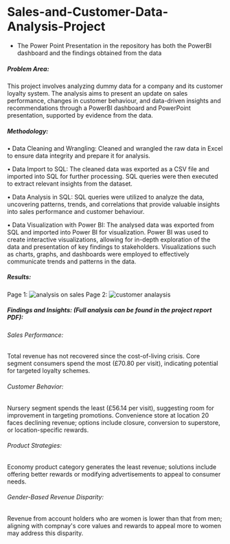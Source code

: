 # Sales-and-Customer-Data-Analysis-Project
- The Power Point Presentation in the repository has both the PowerBI dashboard and the findings obtained from the data

##### Problem Area: 
This project involves analyzing dummy data for a company and its customer loyalty system. The analysis aims to present an update on sales performance, changes in customer behaviour, and data-driven insights and recommendations through a PowerBI dashboard and PowerPoint presentation, supported by evidence from the data.


##### Methodology: 

• Data Cleaning and Wrangling: Cleaned and wrangled the raw data in Excel to ensure data integrity and prepare it for analysis.

• Data Import to SQL: The cleaned data was exported as a CSV file and imported into SQL for further processing. SQL queries were then executed to extract relevant insights from the dataset.

• Data Analysis in SQL: SQL queries were utilized to analyze the data, uncovering patterns, trends, and correlations that provide valuable insights into sales performance and customer behaviour.

• Data Visualization with Power BI: The analysed data was exported from SQL and imported into Power BI for visualization. Power BI was used to create interactive visualizations, allowing for in-depth exploration of the data and presentation of key findings to stakeholders. Visualizations such as charts, graphs, and dashboards were employed to effectively communicate trends and patterns in the data.

##### Results:
Page 1:
![analysis on sales](https://github.com/GK2103/GK2103.github.io/assets/99646891/f94b6c5a-eb56-4a51-b0f7-53c90ba7ba26)
Page 2:
![customer analaysis](https://github.com/GK2103/GK2103.github.io/assets/99646891/6b339451-5085-4e90-bc78-9143a89e29f8)

##### Findings and Insights: (Full analysis can be found in the project report PDF):
###### Sales Performance:
Total revenue has not recovered since the cost-of-living crisis.
Core segment consumers spend the most (£70.80 per visit), indicating potential for targeted loyalty schemes.

###### Customer Behavior:
Nursery segment spends the least (£56.14 per visit), suggesting room for improvement in targeting promotions.
Convenience store at location 20 faces declining revenue; options include closure, conversion to superstore, or location-specific rewards.

###### Product Strategies:
Economy product category generates the least revenue; solutions include offering better rewards or modifying advertisements to appeal to consumer needs.

###### Gender-Based Revenue Disparity:
Revenue from account holders who are women is lower than that from men; aligning with compnay's core values and rewards to appeal more to women may address this disparity.
